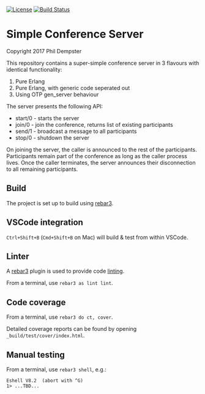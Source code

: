 [![License](https://img.shields.io/badge/License-Apache%202.0-blue.svg)](https://opensource.org/licenses/Apache-2.0)
[![Build Status](https://travis-ci.org/altaica/simple_conference.svg?branch=master)](https://travis-ci.org/altaica/simple_conference)

Simple Conference Server
=======================

Copyright 2017 Phil Dempster

This repository contains a super-simple conference server in 3 flavours with identical functionality:

1. Pure Erlang
2. Pure Erlang, with generic code seperated out
3. Using OTP gen_server behaviour

The server presents the following API:

* start/0 - starts the server
* join/0 - join the conference, returns list of existing participants
* send/1 - broadcast a message to all participants
* stop/0 - shutdown the server

On joining the server, the caller is announced to the rest of the participants. Participants remain part of the conference as long as the caller process lives. Once the caller terminates, the server announces their disconnection to all remaining participants.

Build
-----

The project is set up to build using [rebar3].

VSCode integration
------------------
`Ctrl+Shift+B` (`Cmd+Shift+B` on Mac) will build & test from within VSCode.

Linter
------
A [rebar3] plugin is used to provide code [linting][Elvis].

From a terminal, use `rebar3 as lint lint`.

Code coverage
-------------
From a terminal, use `rebar3 do ct, cover`.

Detailed coverage reports can be found by opening `_build/test/cover/index.html`.

Manual testing
--------------
From a terminal, use `rebar3 shell`, e.g.:

    Eshell V8.2  (abort with ^G)
    1> ...TBD...


<!-- Tools -->
[rebar3]:   http://www.rebar3.org/
[Elvis]:    https://github.com/inaka/elvis
